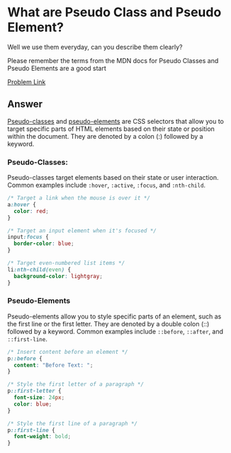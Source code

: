 # What are Pseudo Class and Pseudo Element?

Well we use them everyday, can you describe them clearly?

Please remember the terms from the MDN docs for Pseudo Classes and Pseudo Elements are a good start

[Problem Link](https://bigfrontend.dev/question/What-are-Pseudo-Class-and-Pseudo-Element)

## Answer

[Pseudo-classes](https://developer.mozilla.org/en-US/docs/Web/CSS/Pseudo-classes) and [pseudo-elements](https://developer.mozilla.org/en-US/docs/Web/CSS/Pseudo-elements) are CSS selectors that allow you to target specific parts of HTML elements based on their state or position within the document. They are denoted by a colon (:) followed by a keyword.

### Pseudo-Classes:

Pseudo-classes target elements based on their state or user interaction. Common examples include `:hover`, `:active`, `:focus`, and `:nth-child`.

```css
/* Target a link when the mouse is over it */
a:hover {
  color: red;
}

/* Target an input element when it's focused */
input:focus {
  border-color: blue;
}

/* Target even-numbered list items */
li:nth-child(even) {
  background-color: lightgray;
}
```

### Pseudo-Elements

Pseudo-elements allow you to style specific parts of an element, such as the first line or the first letter. They are denoted by a double colon (::) followed by a keyword. Common examples include `::before`, `::after`, and `::first-line`.

```css
/* Insert content before an element */
p::before {
  content: "Before Text: ";
}

/* Style the first letter of a paragraph */
p::first-letter {
  font-size: 24px;
  color: blue;
}

/* Style the first line of a paragraph */
p::first-line {
  font-weight: bold;
}
```
